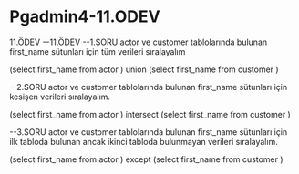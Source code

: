 # Pgadmin4-11.ODEV
11.ÖDEV
--11.ÖDEV
--1.SORU actor ve customer tablolarında bulunan first_name sütunları için tüm verileri sıralayalım

(select first_name from actor
)
union
(select first_name from customer
)

--2.SORU actor ve customer tablolarında bulunan first_name sütunları için kesişen verileri sıralayalım.

(select first_name from actor
)
intersect
(select first_name from customer
)

--3.SORU actor ve customer tablolarında bulunan first_name sütunları için ilk tabloda bulunan ancak ikinci tabloda bulunmayan verileri sıralayalım.

(select first_name from actor
)
except
(select first_name from customer
)
